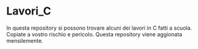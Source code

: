# Lavori_C
In questa repository si possono trovare alcuni dei lavori in C fatti a scuola. Copiate a vostro rischio e pericolo.
Questa repository viene aggionata mensilemente.
